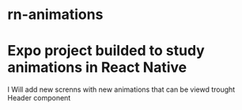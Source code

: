 # rn-animations

# Expo project builded to study animations in React Native

I Will add new screnns with new animations that can be viewd trought Header component